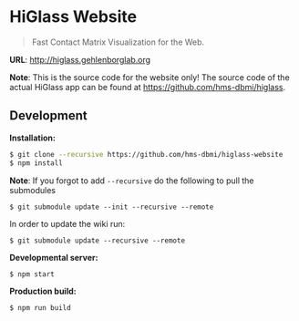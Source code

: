 # HiGlass Website

> Fast Contact Matrix Visualization for the Web.

**URL**: http://higlass.gehlenborglab.org

**Note**: This is the source code for the website only! The source code of the actual HiGlass app can be found at https://github.com/hms-dbmi/higlass.

## Development

**Installation:**

```bash
$ git clone --recursive https://github.com/hms-dbmi/higlass-website
$ npm install
```

**Note**: If you forgot to add `--recursive` do the following to pull the submodules

```
$ git submodule update --init --recursive --remote
```

In order to update the wiki run:

```
$ git submodule update --recursive --remote
```

**Developmental server:**

```bash
$ npm start
```

**Production build:**

```bash
$ npm run build
```
